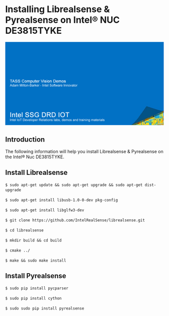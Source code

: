 # Installing Librealsense & Pyrealsense on Intel® NUC DE3815TYKE

![TASS Computer Vision Demo Docs](images/TASS-Demo-Banner.png)

## Introduction

The following information will help you install Librealsense & Pyrealsense on the Intel® Nuc DE3815TYKE.

## Install Librealsense

    $ sudo apt-get update && sudo apt-get upgrade && sudo apt-get dist-upgrade

    $ sudo apt-get install libusb-1.0-0-dev pkg-config

    $ sudo apt-get install libglfw3-dev

    $ git clone https://github.com/IntelRealSense/librealsense.git

    $ cd librealsense

    $ mkdir build && cd build

    $ cmake ../

    $ make && sudo make install

## Install Pyrealsense

    $ sudo pip install pycparser

    $ sudo pip install cython

    $ sudo sudo pip install pyrealsense



